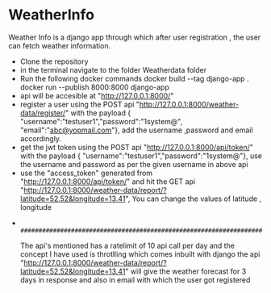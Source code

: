 # WeatherInfo
Weather Info is a django app through which after user registration , the user can fetch weather information.


- Clone the repository
- in the terminal navigate to the folder Weatherdata folder
- Run the following docker commands
   docker build --tag django-app .
   docker run --publish 8000:8000 django-app
- api will be accesible at "http://127.0.0.1:8000/"
- register a user using the POST api "http://127.0.0.1:8000/weather-data/register/" with the payload { "username":"testuser1","password":"1system@", "email":"abc@yopmail.com"}, add the username ,password and email accordingly.
- get the jwt token using the POST api "http://127.0.0.1:8000/api/token/" with the payload { "username":"testuser1","password":"1system@"}, use the username and password as per the given username in above api
- use the "access_token" generated from "http://127.0.0.1:8000/api/token/" and hit the GET api "http://127.0.0.1:8000/weather-data/report/?latitude=52.52&longitude=13.41", You can change the values of latitude , longitude
-                       ###########################################################################################################################################################

  The api's mentioned has a ratelimit of 10 api call per day and the concept I have used is throtlling which comes inbuilt with django
  the api "http://127.0.0.1:8000/weather-data/report/?latitude=52.52&longitude=13.41" will give the weather forecast for 3 days in response and also in email with which the user got registered
